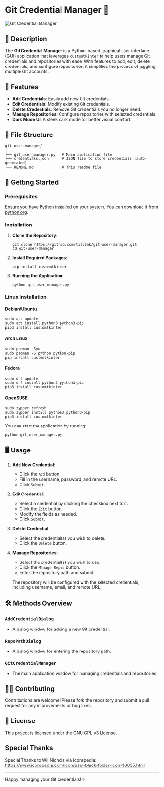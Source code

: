 # Git Credential Manager 🌟

![Git Credential Manager](https://img.shields.io/badge/Git%20Credential%20Manager-v1.1.0-blue)

## 📜 Description

The **Git Credential Manager** is a Python-based graphical user interface (GUI) application that leverages `customtkinter` to help users manage Git credentials and repositories with ease. With features to add, edit, delete credentials, and configure repositories, it simplifies the process of juggling multiple Git accounts.

## 📝 Features

- **Add Credentials**: Easily add new Git credentials.
- **Edit Credentials**: Modify existing Git credentials.
- **Delete Credentials**: Remove Git credentials you no longer need.
- **Manage Repositories**: Configure repositories with selected credentials.
- **Dark Mode UI**: A sleek dark mode for better visual comfort.

## 📂 File Structure

```
git-user-manager/
│
├── git_user_manager.py   # Main application file
├── credentials.json      # JSON file to store credentials (auto-generated)
└── README.md             # This readme file
```

## 🚀 Getting Started

### Prerequisites

Ensure you have Python installed on your system. You can download it from [python.org](https://www.python.org/downloads/).

### Installation

1. **Clone the Repository**:
    ```shell
    git clone https://github.com/tilltmk/git-user-manager.git
    cd git-user-manager
    ```

2. **Install Required Packages**:
    ```shell
    pip install customtkinter
    ```

3. **Running the Application**:
    ```shell
    python git_user_manager.py
    ```

### Linux Installation

#### Debian/Ubuntu

```shell
sudo apt update
sudo apt install python3 python3-pip
pip3 install customtkinter
```

#### Arch Linux

```shell
sudo pacman -Syu
sudo pacman -S python python-pip
pip install customtkinter
```

#### Fedora

```shell
sudo dnf update
sudo dnf install python3 python3-pip
pip3 install customtkinter
```

#### OpenSUSE

```shell
sudo zypper refresh
sudo zypper install python3 python3-pip
pip3 install customtkinter
```

You can start the application by running:
```shell
python git_user_manager.py
```

## 🖥️ Usage

1. **Add New Credential**:
    - Click the `Add` button.
    - Fill in the username, password, and remote URL.
    - Click `Submit`.

2. **Edit Credential**:
    - Select a credential by clicking the checkbox next to it.
    - Click the `Edit` button.
    - Modify the fields as needed.
    - Click `Submit`.

3. **Delete Credential**:
    - Select the credential(s) you wish to delete.
    - Click the `Delete` button.

4. **Manage Repositories**:
    - Select the credential(s) you wish to use.
    - Click the `Manage Repos` button.
    - Enter the repository path and submit.
    
    The repository will be configured with the selected credentials, including username, email, and remote URL.

## 🛠️ Methods Overview

### `AddCredentialDialog`
- A dialog window for adding a new Git credential.

### `RepoPathDialog`
- A dialog window for entering the repository path.

### `GitCredentialManager`
- The main application window for managing credentials and repositories.

## 🧑‍💻 Contributing

Contributions are welcome! Please fork the repository and submit a pull request for any improvements or bug fixes.

## 📜 License

This project is licensed under the GNU GPL v3 License.

## Special Thanks

Special Thanks to Wil Nichols via Iconspedia:
https://www.iconspedia.com/icon/user-black-folder-icon-36035.html

---

Happy managing your Git credentials! ✨

